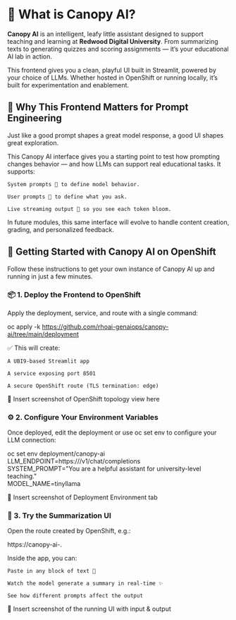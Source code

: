 # 🌿 What is Canopy AI?

**Canopy AI** is an intelligent, leafy little assistant designed to support teaching and learning at **Redwood Digital University**. From summarizing texts to generating quizzes and scoring assignments — it’s your educational AI lab in action.

This frontend gives you a clean, playful UI built in Streamlit, powered by your choice of LLMs. Whether hosted in OpenShift or running locally, it’s built for experimentation and enablement.

## 🎯 Why This Frontend Matters for Prompt Engineering

Just like a good prompt shapes a great model response, a good UI shapes great exploration.

This Canopy AI interface gives you a starting point to test how prompting changes behavior — and how LLMs can support real educational tasks. It supports:

    System prompts 🧠 to define model behavior.

    User prompts 💬 to define what you ask.

    Live streaming output 🌱 so you see each token bloom.

In future modules, this same interface will evolve to handle content creation, grading, and personalized feedback.

## 🚀 Getting Started with Canopy AI on OpenShift

Follow these instructions to get your own instance of Canopy AI up and running in just a few minutes.

### 📦 1. Deploy the Frontend to OpenShift

Apply the deployment, service, and route with a single command:

oc apply -k https://github.com/rhoai-genaiops/canopy-ai/tree/main/deployment

✅ This will create:

    A UBI9-based Streamlit app

    A service exposing port 8501

    A secure OpenShift route (TLS termination: edge)

📸 Insert screenshot of OpenShift topology view here

### ⚙️ 2. Configure Your Environment Variables

Once deployed, edit the deployment or use oc set env to configure your LLM connection:

oc set env deployment/canopy-ai \
  LLM_ENDPOINT=https://<your-model-url>/v1/chat/completions \
  SYSTEM_PROMPT="You are a helpful assistant for university-level teaching." \
  MODEL_NAME=tinyllama

📸 Insert screenshot of Deployment Environment tab

### 🧪 3. Try the Summarization UI

Open the route created by OpenShift, e.g.:

https://canopy-ai-<your-project>.<cluster-domain>

Inside the app, you can:

    Paste in any block of text 📄

    Watch the model generate a summary in real-time ✨

    See how different prompts affect the output

📸 Insert screenshot of the running UI with input & output